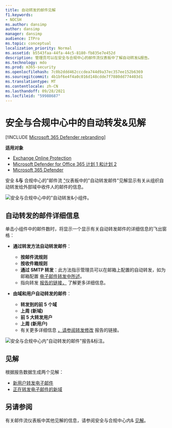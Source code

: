 ```yaml
---
title: 自动转发的邮件见解
f1.keywords:
- NOCSH
ms.author: dansimp
author: dansimp
manager: dansimp
audience: ITPro
ms.topic: conceptual
localization_priority: Normal
ms.assetid: b5543faa-44fa-44c5-8180-fb835e7e452d
description: 管理员可以在安全与合规中心的邮件流仪表板中了解自动转发&报告。
ms.technology: mdo
ms.prod: m365-security
ms.openlocfilehash: 7c0b2ddd462cccdea744d9a37ec357ee152b6369
ms.sourcegitcommit: 4b1bf6e4f4a0c016d148cdde7f7880dd774403d1
ms.translationtype: MT
ms.contentlocale: zh-CN
ms.lasthandoff: 09/28/2021
ms.locfileid: "59988687"
---
```

# <a name="auto-forwarded-messages-insight-in-the-security--compliance-center"></a>安全与合规中心中的自动转发&见解

[!INCLUDE [Microsoft 365 Defender rebranding](../includes/microsoft-defender-for-office.md)]

**适用对象**
- [Exchange Online Protection](exchange-online-protection-overview.md)
- [Microsoft Defender for Office 365 计划 1 和计划 2](defender-for-office-365.md)
- [Microsoft 365 Defender](../defender/microsoft-365-defender.md)

安全 &**与** 合规中心的"邮件流 [](mail-flow-insights-v2.md)["](https://protection.office.com)仪表板中的"自动转发邮件"见解显示有关从组织自动转发给外部域中收件人的邮件的信息。

![安全与合规中心中的"自动转发&小组件。](../../media/mfi-auto-forwarded-messages.png)

## <a name="auto-forwarded-messages-details"></a>自动转发的邮件详细信息

单击小组件中的邮件数时，将显示一个显示有关自动转发邮件的详细信息的飞出窗格：

- **通过转发方法自动转发邮件**：

  - **按邮件流规则**
  - **按收件箱规则**
  - **通过 SMTP 转发**：此方法指示管理员可以在邮箱上配置的自动转发，如为邮箱配置 [电子邮件转发中所述](/Exchange/recipients-in-exchange-online/manage-user-mailboxes/configure-email-forwarding)。
  - 指向转发 [报告的链接，](view-mail-flow-reports.md#forwarding-report) 了解更多详细信息。

- **由域和用户自动转发的邮件**：

  - **转发到的前 5 个域**
  - **上周 (新域)**
  - **前 5 大转发用户**
  - **上周 (新用户)**
  - 有关更多详细信息 [，请参阅转发修改](mfi-new-users-forwarding-email.md#forwarding-modifications-report) 报告的链接。

![安全与合规中心内"自动转发的邮件"报告&标注。](../../media/mfi-auto-forwarded-messages-details.png)

## <a name="insights"></a>见解

根据报告数据生成两个见解：

- [新用户转发电子邮件](mfi-new-users-forwarding-email.md)
- [正在转发电子邮件的新域](mfi-new-domains-being-forwarded-email.md)

## <a name="see-also"></a>另请参阅

有关邮件流仪表板中其他见解的信息，请参阅安全与合规中心内& [见解](mail-flow-insights-v2.md)。